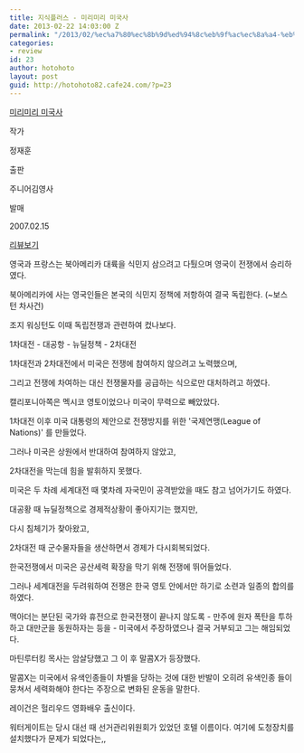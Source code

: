 ```yaml
---
title: 지식플러스 - 미리미리 미국사
date: 2013-02-22 14:03:00 Z
permalink: "/2013/02/%ec%a7%80%ec%8b%9d%ed%94%8c%eb%9f%ac%ec%8a%a4-%eb%af%b8%eb%a6%ac%eb%af%b8%eb%a6%ac-%eb%af%b8%ea%b5%ad%ec%82%ac/"
categories:
- review
id: 23
author: hotohoto
layout: post
guid: http://hotohoto82.cafe24.com/?p=23
---
```


[미리미리 미국사](http://book.naver.com/bookdb/book_detail.php?bid=2690805)

작가

정재훈

출판

주니어김영사

발매

2007.02.15

[리뷰보기](http://book.naver.com/bookdb/review.nhn?bid=2690805)

영국과 프랑스는 북아메리카 대륙을 식민지 삼으려고 다퉜으며 영국이 전쟁에서 승리하였다.

북아메리카에 사는 영국인들은 본국의 식민지 정책에 저항하여 결국 독립한다. (~보스턴 차사건)

조지 워싱턴도 이때 독립전쟁과 관련하여 컸나보다.

1차대전 - 대공항 - 뉴딜정책 - 2차대전

1차대전과 2차대전에서 미국은 전쟁에 참여하지 않으려고 노력했으며,

그리고 전쟁에 차여하는 대신 전쟁물자를 공급하는 식으로만 대처하려고 하였다.

캘리포니아쪽은 멕시코 영토이었으나 미국이 무력으로 빼았았다.

1차대전 이후 미국 대통령의 제안으로 전쟁방지를 위한 '국제연맹(League of Nations)' 를 만들었다.

그러나 미국은 상원에서 반대하여 참여하지 않았고,

2차대전을 막는데 힘을 발휘하지 못했다.

미국은 두 차례 세계대전 때 몇차례 자국민이 공격받았을 때도 참고 넘어가기도 하였다.

대공황 때 뉴딜정책으로 경제적상황이 좋아지기는 했지만,

다시 침체기가 찾아왔고,

2차대전 때 군수물자들을 생산하면서 경제가 다시회복되었다.

한국전쟁에서 미국은 공산세력 확장을 막기 위해 전쟁에 뛰어들었다.

그러나 세계대전을 두려워하여 전쟁은 한국 영토 안에서만 하기로 소련과 일종의 합의를 하였다.

맥아더는 분단된 국가와 휴전으로 한국전쟁이 끝나지 않도록 - 만주에 원자 폭탄을 투하하고 대만군을 동원하자는 등을 - 미국에서 주장하였으나 결국 거부되고 그는 해임되었다.

마틴루터킹 목사는 암살당했고 그 이 후 말콤X가 등장했다.

말콤X는 미국에서 유색인종들이 차별을 당하는 것에 대한 반발이 오히려 유색인종 들이 뭉쳐서 세력화해야 한다는 주장으로 변화된 운동을 말한다.

레이건은 헐리우드 영화배우 출신이다.

워터게이트는 당시 대선 때 선거관리위원회가 있었던 호텔 이름이다. 여기에 도청장치를 설치했다가 문제가 되었다는,,
